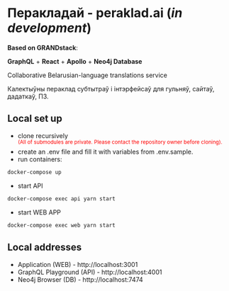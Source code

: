 # Перакладай - peraklad.ai (_in development_)

**Based on GRANDstack**:

**GraphQL** + **React** + **Apollo** + **Neo4j Database**

Collaborative Belarusian-language translations service

Калектыўны пераклад субтытраў і інтэрфейсаў для гульняў, сайтаў, дадаткаў, ПЗ.

## Local set up

-   clone recursively <br/>
    <span style="color:red;"><sup>(All of submodules are private. Please contact the repository owner before cloning).</sup></span>
-   create an .env file and fill it with variables from .env.sample.
-   run containers:

```bash
docker-compose up
```

-   start API

```bash
docker-compose exec api yarn start
```

-   start WEB APP

```bash
docker-compose exec web yarn start
```

## Local addresses

-   Application (WEB) - http://localhost:3001
-   GraphQL Playground (API) - http://localhost:4001
-   Neo4j Browser (DB) - http://localhost:7474
